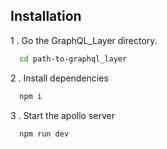 
## Installation

1 . Go the GraphQL_Layer directory.
```bash
  cd path-to-graphql_layer
```

2 . Install dependencies
```bash
  npm i
```
3 . Start the apollo server
```bash
  npm run dev
```
